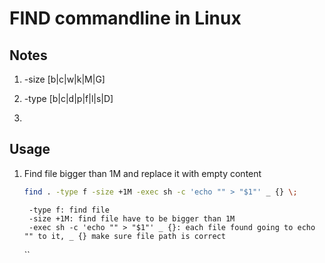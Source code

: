 # FIND commandline in Linux

## Notes

1. -size [b|c|w|k|M|G]

2. -type [b|c|d|p|f|l|s|D]

3. 

## Usage

1. Find file bigger than 1M and replace it with empty content

    ```bash
    find . -type f -size +1M -exec sh -c 'echo "" > "$1"' _ {} \;
    ```
        -type f: find file
        -size +1M: find file have to be bigger than 1M
        -exec sh -c 'echo "" > "$1"' _ {}: each file found going to echo "" to it, _ {} make sure file path is correct
    ``


